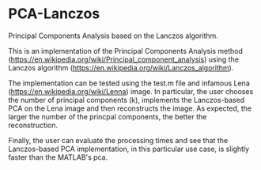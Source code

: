# PCA-Lanczos
Principal Components Analysis based on the Lanczos algorithm.

This is an implementation of the Principal Components Analysis method (https://en.wikipedia.org/wiki/Principal_component_analysis)
using the Lanczos algorithm (https://en.wikipedia.org/wiki/Lanczos_algorithm).

The implementation can be tested using the test.m file and infamous Lena (https://en.wikipedia.org/wiki/Lenna) image. In particular,
the user chooses the number of principal components (k), implements the Lanczos-based PCA on the Lena image and then reconstructs the
image. As expected, the larger the number of the princpal components, the better the reconstruction.

Finally, the user can evaluate the processing times and see that the Lanczos-based PCA implementation, in this particular use case, is
slightly faster than the MATLAB's pca.
